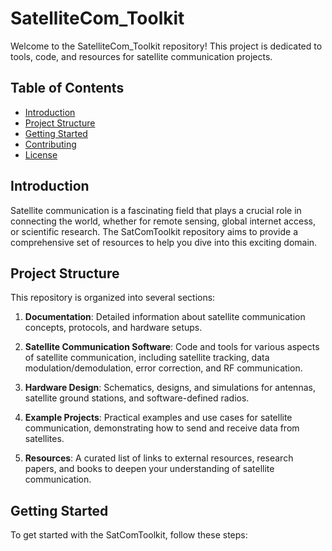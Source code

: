 # SatelliteCom_Toolkit

Welcome to the SatelliteCom_Toolkit repository! This project is dedicated to tools, code, and resources for satellite communication projects.

## Table of Contents

- [Introduction](#introduction)
- [Project Structure](#project-structure)
- [Getting Started](#getting-started)
- [Contributing](#contributing)
- [License](#license)

## Introduction

Satellite communication is a fascinating field that plays a crucial role in connecting the world, whether for remote sensing, global internet access, or scientific research. The SatComToolkit repository aims to provide a comprehensive set of resources to help you dive into this exciting domain.

## Project Structure

This repository is organized into several sections:

1. **Documentation**: Detailed information about satellite communication concepts, protocols, and hardware setups.

2. **Satellite Communication Software**: Code and tools for various aspects of satellite communication, including satellite tracking, data modulation/demodulation, error correction, and RF communication.

3. **Hardware Design**: Schematics, designs, and simulations for antennas, satellite ground stations, and software-defined radios.

4. **Example Projects**: Practical examples and use cases for satellite communication, demonstrating how to send and receive data from satellites.

5. **Resources**: A curated list of links to external resources, research papers, and books to deepen your understanding of satellite communication.

## Getting Started

To get started with the SatComToolkit, follow these steps:

